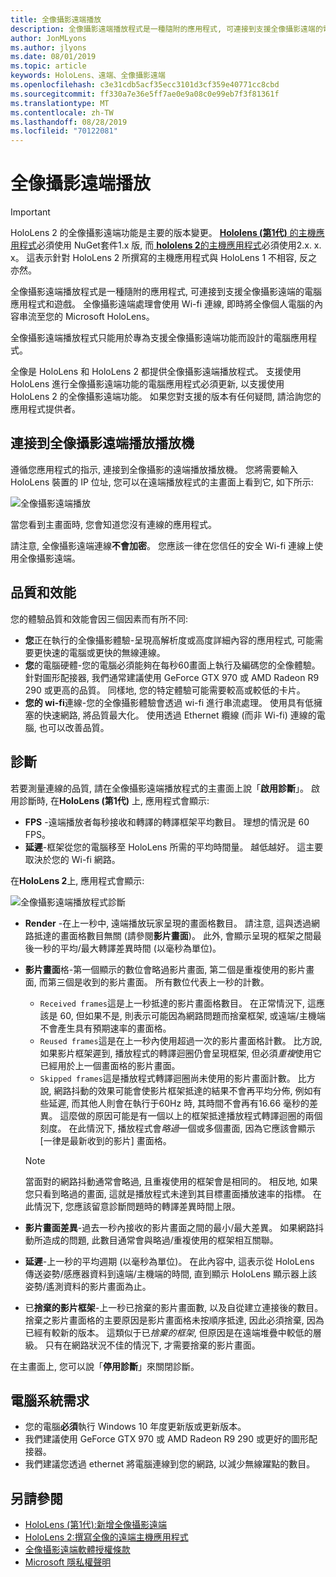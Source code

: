 ```yaml
---
title: 全像攝影遠端播放
description: 全像攝影遠端播放程式是一種隨附的應用程式, 可連接到支援全像攝影遠端的電腦應用程式和遊戲。 全像攝影遠端處理會使用 Wi-fi 連線, 即時將全像個人電腦的內容串流至您的 Microsoft HoloLens。
author: JonMLyons
ms.author: jlyons
ms.date: 08/01/2019
ms.topic: article
keywords: HoloLens、遠端、全像攝影遠端
ms.openlocfilehash: c3e31cdb5acf35ecc3101d3cf359e40771cc8cbd
ms.sourcegitcommit: ff330a7e36e5ff7ae0e9a08c0e99eb7f3f81361f
ms.translationtype: MT
ms.contentlocale: zh-TW
ms.lasthandoff: 08/28/2019
ms.locfileid: "70122081"
---
```

# <a name="holographic-remoting-player"></a>全像攝影遠端播放

>[!IMPORTANT]
>HoloLens 2 的全像攝影遠端功能是主要的版本變更。 [ **Hololens (第1代)** 的主機應用程式](add-holographic-remoting.md)必須使用 NuGet套件1.x 版, 而[ **hololens 2**的主機應用程式](holographic-remoting-create-host.md)必須使用2.x. x. x。 這表示針對 HoloLens 2 所撰寫的主機應用程式與 HoloLens 1 不相容, 反之亦然。

全像攝影遠端播放程式是一種隨附的應用程式, 可連接到支援全像攝影遠端的電腦應用程式和遊戲。 全像攝影遠端處理會使用 Wi-fi 連線, 即時將全像個人電腦的內容串流至您的 Microsoft HoloLens。

全像攝影遠端播放程式只能用於專為支援全像攝影遠端功能而設計的電腦應用程式。

全像是 HoloLens 和 HoloLens 2 都提供全像攝影遠端播放程式。  支援使用 HoloLens 進行全像攝影遠端功能的電腦應用程式必須更新, 以支援使用 HoloLens 2 的全像攝影遠端功能。 如果您對支援的版本有任何疑問, 請洽詢您的應用程式提供者。

## <a name="connecting-to-the-holographic-remoting-player"></a>連接到全像攝影遠端播放播放機

遵循您應用程式的指示, 連接到全像攝影的遠端播放播放機。 您將需要輸入 HoloLens 裝置的 IP 位址, 您可以在遠端播放程式的主畫面上看到它, 如下所示:

![全像攝影遠端播放](images/holographicremotingplayer.png)

當您看到主畫面時, 您會知道您沒有連線的應用程式。

請注意, 全像攝影遠端連線**不會加密**。 您應該一律在您信任的安全 Wi-fi 連線上使用全像攝影遠端。

## <a name="quality-and-performance"></a>品質和效能

您的體驗品質和效能會因三個因素而有所不同:
* **您**正在執行的全像攝影體驗-呈現高解析度或高度詳細內容的應用程式, 可能需要更快速的電腦或更快的無線連線。
* **您**的電腦硬體-您的電腦必須能夠在每秒60畫面上執行及編碼您的全像體驗。 針對圖形配接器, 我們通常建議使用 GeForce GTX 970 或 AMD Radeon R9 290 或更高的品質。 同樣地, 您的特定體驗可能需要較高或較低的卡片。
* **您的 wi-fi**連線-您的全像攝影體驗會透過 wi-fi 進行串流處理。 使用具有低擁塞的快速網路, 將品質最大化。 使用透過 Ethernet 纜線 (而非 Wi-fi) 連線的電腦, 也可以改善品質。

## <a name="diagnostics"></a>診斷

若要測量連線的品質, 請在全像攝影遠端播放程式的主畫面上說「**啟用診斷**」。 啟用診斷時, 在**HoloLens (第1代)** 上, 應用程式會顯示:

* **FPS** -遠端播放者每秒接收和轉譯的轉譯框架平均數目。 理想的情況是 60 FPS。
* **延遲**-框架從您的電腦移至 HoloLens 所需的平均時間量。 越低越好。 這主要取決於您的 Wi-fi 網路。

在**HoloLens 2**上, 應用程式會顯示:

![全像攝影遠端播放程式診斷](images/holographicremotingplayer-diag.png)

* **Render** -在上一秒中, 遠端播放玩家呈現的畫面格數目。 請注意, 這與透過網路抵達的畫面格數目無關 (請參閱**影片畫面**)。 此外, 會顯示呈現的框架之間最後一秒的平均/最大轉譯差異時間 (以毫秒為單位)。

* **影片畫面**格-第一個顯示的數位會略過影片畫面, 第二個是重複使用的影片畫面, 而第三個是收到的影片畫面。 所有數位代表上一秒的計數。
    * ```Received frames```這是上一秒抵達的影片畫面格數目。 在正常情況下, 這應該是 60, 但如果不是, 則表示可能因為網路問題而捨棄框架, 或遠端/主機端不會產生具有預期速率的畫面格。
    * ```Reused frames```這是在上一秒內使用超過一次的影片畫面格計數。 比方說, 如果影片框架遲到, 播放程式的轉譯迴圈仍會呈現框架, 但必須*重複*使用它已經用於上一個畫面格的影片畫面。
    * ```Skipped frames```這是播放程式轉譯迴圈尚未使用的影片畫面計數。 比方說, 網路抖動的效果可能會使影片框架抵達的結果不會再平均分佈, 例如有些延遲, 而其他人則會在執行于60Hz 時, 其時間不會再有16.66 毫秒的差異。 這麼做的原因可能是有一個以上的框架抵達播放程式轉譯迴圈的兩個刻度。 在此情況下, 播放程式會*略過*一個或多個畫面, 因為它應該會顯示 [一律是最新收到的影片] 畫面格。

    >[!NOTE]
    >當面對的網路抖動通常會略過, 且重複使用的框架會是相同的。 相反地, 如果您只看到略過的畫面, 這就是播放程式未達到其目標畫面播放速率的指標。 在此情況下, 您應該留意診斷問題時的轉譯差異時間上限。

* **影片畫面差異**-過去一秒內接收的影片畫面之間的最小/最大差異。 如果網路抖動所造成的問題, 此數目通常會與略過/重複使用的框架相互關聯。
* **延遲**-上一秒的平均週期 (以毫秒為單位)。 在此內容中, 這表示從 HoloLens 傳送姿勢/感應器資料到遠端/主機端的時間, 直到顯示 HoloLens 顯示器上該姿勢/遙測資料的影片畫面為止。
* 已**捨棄的影片框架**-上一秒已捨棄的影片畫面數, 以及自從建立連接後的數目。 捨棄之影片畫面格的主要原因是影片畫面格未按順序抵達, 因此必須捨棄, 因為已經有較新的版本。 這類似于已*捨棄的框架*, 但原因是在遠端堆疊中較低的層級。 只有在網路狀況不佳的情況下, 才需要捨棄的影片畫面。



在主畫面上, 您可以說「**停用診斷**」來關閉診斷。

## <a name="pc-system-requirements"></a>電腦系統需求
* 您的電腦**必須**執行 Windows 10 年度更新版或更新版本。
* 我們建議使用 GeForce GTX 970 或 AMD Radeon R9 290 或更好的圖形配接器。
* 我們建議您透過 ethernet 將電腦連線到您的網路, 以減少無線躍點的數目。

## <a name="see-also"></a>另請參閱
* [HoloLens (第1代):新增全像攝影遠端](add-holographic-remoting.md)
* [HoloLens 2:撰寫全像的遠端主機應用程式](holographic-remoting-create-host.md)
* [全像攝影遠端軟體授權條款](https://docs.microsoft.com/en-us/legal/mixed-reality/microsoft-holographic-remoting-software-license-terms)
* [Microsoft 隱私權聲明](https://go.microsoft.com/fwlink/?LinkId=521839)
